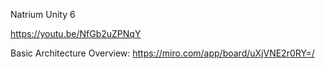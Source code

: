 Natrium
Unity 6

https://youtu.be/NfGb2uZPNqY

Basic Architecture Overview: https://miro.com/app/board/uXjVNE2r0RY=/
